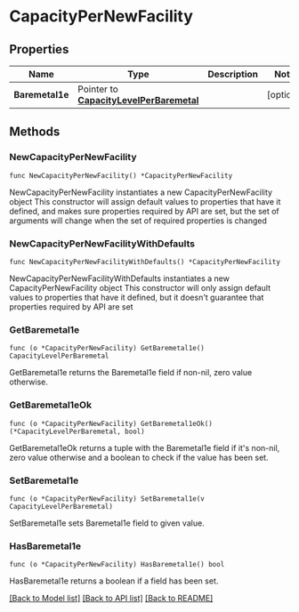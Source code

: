 # CapacityPerNewFacility

## Properties

Name | Type | Description | Notes
------------ | ------------- | ------------- | -------------
**Baremetal1e** | Pointer to [**CapacityLevelPerBaremetal**](CapacityLevelPerBaremetal.md) |  | [optional] 

## Methods

### NewCapacityPerNewFacility

`func NewCapacityPerNewFacility() *CapacityPerNewFacility`

NewCapacityPerNewFacility instantiates a new CapacityPerNewFacility object
This constructor will assign default values to properties that have it defined,
and makes sure properties required by API are set, but the set of arguments
will change when the set of required properties is changed

### NewCapacityPerNewFacilityWithDefaults

`func NewCapacityPerNewFacilityWithDefaults() *CapacityPerNewFacility`

NewCapacityPerNewFacilityWithDefaults instantiates a new CapacityPerNewFacility object
This constructor will only assign default values to properties that have it defined,
but it doesn't guarantee that properties required by API are set

### GetBaremetal1e

`func (o *CapacityPerNewFacility) GetBaremetal1e() CapacityLevelPerBaremetal`

GetBaremetal1e returns the Baremetal1e field if non-nil, zero value otherwise.

### GetBaremetal1eOk

`func (o *CapacityPerNewFacility) GetBaremetal1eOk() (*CapacityLevelPerBaremetal, bool)`

GetBaremetal1eOk returns a tuple with the Baremetal1e field if it's non-nil, zero value otherwise
and a boolean to check if the value has been set.

### SetBaremetal1e

`func (o *CapacityPerNewFacility) SetBaremetal1e(v CapacityLevelPerBaremetal)`

SetBaremetal1e sets Baremetal1e field to given value.

### HasBaremetal1e

`func (o *CapacityPerNewFacility) HasBaremetal1e() bool`

HasBaremetal1e returns a boolean if a field has been set.


[[Back to Model list]](../README.md#documentation-for-models) [[Back to API list]](../README.md#documentation-for-api-endpoints) [[Back to README]](../README.md)


